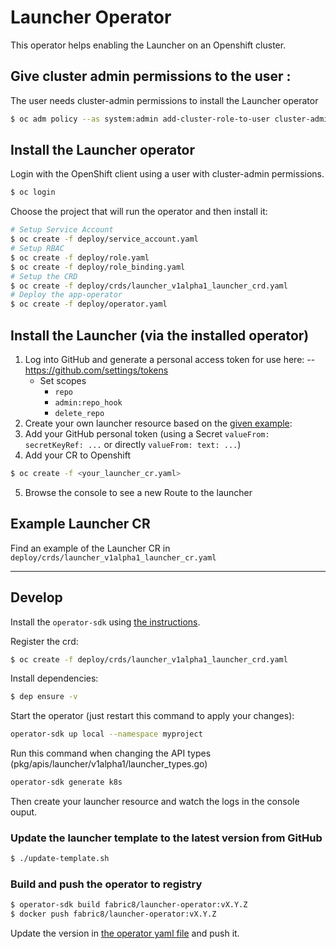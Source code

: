# Launcher Operator

This operator helps enabling the Launcher on an Openshift cluster.


## Give cluster admin permissions to the user <user>:

The user needs cluster-admin permissions to install the Launcher operator

```bash
$ oc adm policy --as system:admin add-cluster-role-to-user cluster-admin <user>
```

## Install the Launcher operator

Login with the OpenShift client using a user with cluster-admin permissions.
```bash
$ oc login
```

Choose the project that will run the operator and then install it:

```bash
# Setup Service Account
$ oc create -f deploy/service_account.yaml
# Setup RBAC
$ oc create -f deploy/role.yaml
$ oc create -f deploy/role_binding.yaml
# Setup the CRD
$ oc create -f deploy/crds/launcher_v1alpha1_launcher_crd.yaml
# Deploy the app-operator
$ oc create -f deploy/operator.yaml
```

## Install the Launcher (via the installed operator)


1. Log into GitHub and generate a personal access token for use here:
--  https://github.com/settings/tokens
    * Set scopes
        * `repo`
        * `admin:repo_hook`
        * `delete_repo`
2. Create your own launcher resource based on the [given example](./deploy/crds/launcher_v1alpha1_launcher_cr.yaml):
3. Add your GitHub personal token (using a Secret `valueFrom: secretKeyRef: ...` or directly `valueFrom: text: ...`)
4. Add your CR to Openshift
```bash
$ oc create -f <your_launcher_cr.yaml>
```
5. Browse the console to see a new Route to the launcher


## Example Launcher CR

Find an example of the Launcher CR in `deploy/crds/launcher_v1alpha1_launcher_cr.yaml`

---

## Develop

Install the `operator-sdk` using [the instructions](https://github.com/operator-framework/operator-sdk).

Register the crd:
```bash
$ oc create -f deploy/crds/launcher_v1alpha1_launcher_crd.yaml  
```

Install dependencies:
```bash 
$ dep ensure -v
```

Start the operator (just restart this command to apply your changes):
```bash 
operator-sdk up local --namespace myproject   
```

Run this command when changing the API types (pkg/apis/launcher/v1alpha1/launcher_types.go)
```bash 
operator-sdk generate k8s
```

Then create your launcher resource and watch the logs in the console ouput.


### Update the launcher template to the latest version from GitHub

```bash
$ ./update-template.sh
```


### Build and push the operator to registry

```bash
$ operator-sdk build fabric8/launcher-operator:vX.Y.Z
$ docker push fabric8/launcher-operator:vX.Y.Z
```

Update the version in [the operator yaml file](./deploy/operator.yaml) and push it.
